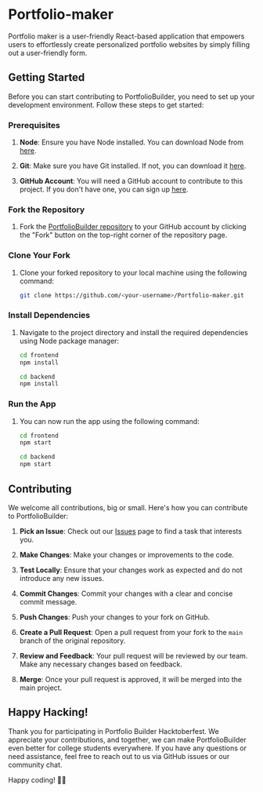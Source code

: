 # Portfolio-maker
Portfolio maker is a user-friendly React-based application that empowers users to effortlessly create personalized portfolio websites by simply filling out a user-friendly form.

## Getting Started

Before you can start contributing to PortfolioBuilder, you need to set up your development environment. Follow these steps to get started:

### Prerequisites

1. **Node**: Ensure you have Node installed. You can download Node from  [here](https://nodejs.org/en/download).

2. **Git**: Make sure you have Git installed. If not, you can download it [here](https://git-scm.com/downloads).

3. **GitHub Account**: You will need a GitHub account to contribute to this project. If you don't have one, you can sign up [here](https://github.com/join).

### Fork the Repository

1. Fork the [PortfolioBuilder repository](https://github.com/divi-24/Portfolio-maker.git) to your GitHub account by clicking the "Fork" button on the top-right corner of the repository page.

### Clone Your Fork

1. Clone your forked repository to your local machine using the following command:

   ```bash
   git clone https://github.com/<your-username>/Portfolio-maker.git
   ```

### Install Dependencies

1. Navigate to the project directory and install the required dependencies using Node package manager:

   ```bash
   cd frontend
   npm install
   ```
     ```bash
   cd backend
   npm install
   ```

### Run the App

1. You can now run the app  using the following command:

   ```bash
   cd frontend
   npm start
   ```
     ```bash
   cd backend
   npm start
   ```
   

## Contributing

We welcome all contributions, big or small. Here's how you can contribute to PortfolioBuilder:

1. **Pick an Issue**: Check out our [Issues](https://github.com/divi-24/Portfolio-maker.git/issues) page to find a task that interests you. 

3. **Make Changes**: Make your changes or improvements to the code.

4. **Test Locally**: Ensure that your changes work as expected and do not introduce any new issues.

5. **Commit Changes**: Commit your changes with a clear and concise commit message.

6. **Push Changes**: Push your changes to your fork on GitHub.

7. **Create a Pull Request**: Open a pull request from your fork to the `main` branch of the original repository.

8. **Review and Feedback**: Your pull request will be reviewed by our team. Make any necessary changes based on feedback.

9. **Merge**: Once your pull request is approved, it will be merged into the main project.

## Happy Hacking!

Thank you for participating in Portfolio Builder Hacktoberfest. We appreciate your contributions, and together, we can make PortfolioBuilder even better for college students everywhere. If you have any questions or need assistance, feel free to reach out to us via GitHub issues or our community chat.

Happy coding! 🚀🎉
